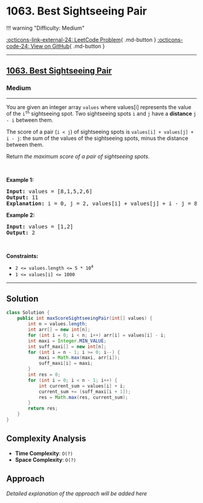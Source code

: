 # 1063. Best Sightseeing Pair

!!! warning "Difficulty: Medium"

[:octicons-link-external-24: LeetCode Problem](https://leetcode.com/problems/best-sightseeing-pair/){ .md-button }
[:octicons-code-24: View on GitHub](https://github.com/RAJ8664/Leetcode/tree/master/1063-best-sightseeing-pair){ .md-button }

---

<h2><a href="https://leetcode.com/problems/best-sightseeing-pair">1063. Best Sightseeing Pair</a></h2><h3>Medium</h3><hr><p>You are given an integer array <code>values</code> where values[i] represents the value of the <code>i<sup>th</sup></code> sightseeing spot. Two sightseeing spots <code>i</code> and <code>j</code> have a <strong>distance</strong> <code>j - i</code> between them.</p>

<p>The score of a pair (<code>i &lt; j</code>) of sightseeing spots is <code>values[i] + values[j] + i - j</code>: the sum of the values of the sightseeing spots, minus the distance between them.</p>

<p>Return <em>the maximum score of a pair of sightseeing spots</em>.</p>

<p>&nbsp;</p>
<p><strong class="example">Example 1:</strong></p>

<pre>
<strong>Input:</strong> values = [8,1,5,2,6]
<strong>Output:</strong> 11
<strong>Explanation:</strong> i = 0, j = 2, values[i] + values[j] + i - j = 8 + 5 + 0 - 2 = 11
</pre>

<p><strong class="example">Example 2:</strong></p>

<pre>
<strong>Input:</strong> values = [1,2]
<strong>Output:</strong> 2
</pre>

<p>&nbsp;</p>
<p><strong>Constraints:</strong></p>

<ul>
	<li><code>2 &lt;= values.length &lt;= 5 * 10<sup>4</sup></code></li>
	<li><code>1 &lt;= values[i] &lt;= 1000</code></li>
</ul>


---

## Solution

```java
class Solution {
    public int maxScoreSightseeingPair(int[] values) {
        int n = values.length;
        int arr[] = new int[n];
        for (int i = 0; i < n; i++) arr[i] = values[i] - i;
        int maxi = Integer.MIN_VALUE;
        int suff_maxi[] = new int[n];
        for (int i = n - 1; i >= 0; i--) {
            maxi = Math.max(maxi, arr[i]);
            suff_maxi[i] = maxi;
        }
        int res = 0;
        for (int i = 0; i < n - 1; i++) {
            int current_sum = values[i] + i;
            current_sum += (suff_maxi[i + 1]);
            res = Math.max(res, current_sum);
        }
        return res;
    }
}
```

## Complexity Analysis

- **Time Complexity**: `O(?)`
- **Space Complexity**: `O(?)`

## Approach

*Detailed explanation of the approach will be added here*


